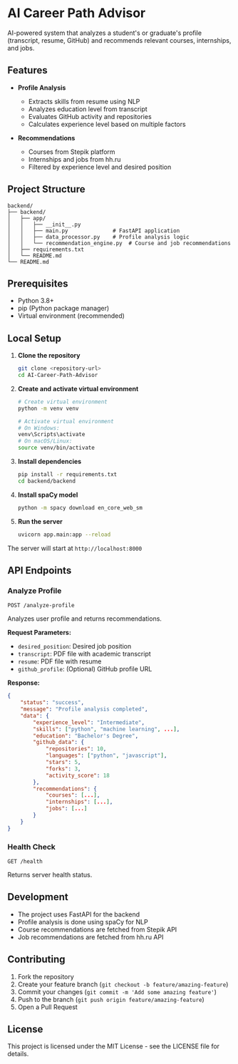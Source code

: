 # AI Career Path Advisor

AI-powered system that analyzes a student's or graduate's profile (transcript, resume, GitHub) and recommends relevant courses, internships, and jobs.

## Features

- **Profile Analysis**
  - Extracts skills from resume using NLP
  - Analyzes education level from transcript
  - Evaluates GitHub activity and repositories
  - Calculates experience level based on multiple factors

- **Recommendations**
  - Courses from Stepik platform
  - Internships and jobs from hh.ru
  - Filtered by experience level and desired position

## Project Structure

```
backend/
├── backend/
│   ├── app/
│   │   ├── __init__.py
│   │   ├── main.py              # FastAPI application
│   │   ├── data_processor.py    # Profile analysis logic
│   │   └── recommendation_engine.py  # Course and job recommendations
│   ├── requirements.txt
│   └── README.md
└── README.md
```

## Prerequisites

- Python 3.8+
- pip (Python package manager)
- Virtual environment (recommended)

## Local Setup

1. **Clone the repository**
   ```bash
   git clone <repository-url>
   cd AI-Career-Path-Advisor
   ```

2. **Create and activate virtual environment**
   ```bash
   # Create virtual environment
   python -m venv venv

   # Activate virtual environment
   # On Windows:
   venv\Scripts\activate
   # On macOS/Linux:
   source venv/bin/activate
   ```

3. **Install dependencies**
   ```bash
   pip install -r requirements.txt
   cd backend/backend
   ```

4. **Install spaCy model**
   ```bash
   python -m spacy download en_core_web_sm
   ```

5. **Run the server**
   ```bash
   uvicorn app.main:app --reload
   ```

The server will start at `http://localhost:8000`

## API Endpoints

### Analyze Profile
```
POST /analyze-profile
```
Analyzes user profile and returns recommendations.

**Request Parameters:**
- `desired_position`: Desired job position
- `transcript`: PDF file with academic transcript
- `resume`: PDF file with resume
- `github_profile`: (Optional) GitHub profile URL

**Response:**
```json
{
    "status": "success",
    "message": "Profile analysis completed",
    "data": {
        "experience_level": "Intermediate",
        "skills": ["python", "machine learning", ...],
        "education": "Bachelor's Degree",
        "github_data": {
            "repositories": 10,
            "languages": ["python", "javascript"],
            "stars": 5,
            "forks": 3,
            "activity_score": 18
        },
        "recommendations": {
            "courses": [...],
            "internships": [...],
            "jobs": [...]
        }
    }
}
```

### Health Check
```
GET /health
```
Returns server health status.

## Development

- The project uses FastAPI for the backend
- Profile analysis is done using spaCy for NLP
- Course recommendations are fetched from Stepik API
- Job recommendations are fetched from hh.ru API

## Contributing

1. Fork the repository
2. Create your feature branch (`git checkout -b feature/amazing-feature`)
3. Commit your changes (`git commit -m 'Add some amazing feature'`)
4. Push to the branch (`git push origin feature/amazing-feature`)
5. Open a Pull Request

## License

This project is licensed under the MIT License - see the LICENSE file for details. 